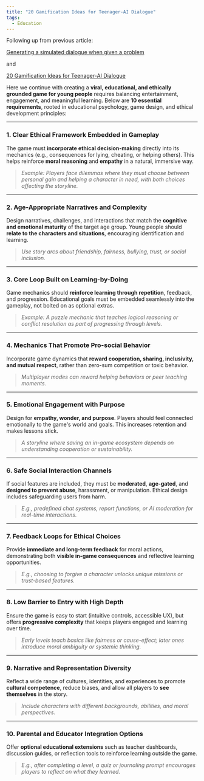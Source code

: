 ```yaml
---
title: "20 Gamification Ideas for Teenager-AI Dialogue"
tags:
  - Education
---
```


Following up from previous article:

[Generating a simulated dialogue when given a problem](https://hackgptdeveloper.github.io/2025/04/20/dialogue-experiment.html)

and 

[20 Gamification Ideas for Teenager-AI Dialogue](https://hackgptdeveloper.github.io/2025/04/20/gamification-of-dialogue.html)

Here we continue with creating a **viral, educational, and ethically grounded game for young people** requires balancing entertainment, engagement, and meaningful learning. Below are **10 essential requirements**, rooted in educational psychology, game design, and ethical development principles:

---

### 1. **Clear Ethical Framework Embedded in Gameplay**

The game must **incorporate ethical decision-making** directly into its mechanics (e.g., consequences for lying, cheating, or helping others). This helps reinforce **moral reasoning** and **empathy** in a natural, immersive way.

> *Example: Players face dilemmas where they must choose between personal gain and helping a character in need, with both choices affecting the storyline.*

---

### 2. **Age-Appropriate Narratives and Complexity**

Design narratives, challenges, and interactions that match the **cognitive and emotional maturity** of the target age group. Young people should **relate to the characters and situations**, encouraging identification and learning.

> *Use story arcs about friendship, fairness, bullying, trust, or social inclusion.*

---

### 3. **Core Loop Built on Learning-by-Doing**

Game mechanics should **reinforce learning through repetition**, feedback, and progression. Educational goals must be embedded seamlessly into the gameplay, not bolted on as optional extras.

> *Example: A puzzle mechanic that teaches logical reasoning or conflict resolution as part of progressing through levels.*

---

### 4. **Mechanics That Promote Pro-social Behavior**

Incorporate game dynamics that **reward cooperation, sharing, inclusivity, and mutual respect**, rather than zero-sum competition or toxic behavior.

> *Multiplayer modes can reward helping behaviors or peer teaching moments.*

---

### 5. **Emotional Engagement with Purpose**

Design for **empathy, wonder, and purpose**. Players should feel connected emotionally to the game's world and goals. This increases retention and makes lessons stick.

> *A storyline where saving an in-game ecosystem depends on understanding cooperation or sustainability.*

---

### 6. **Safe Social Interaction Channels**

If social features are included, they must be **moderated**, **age-gated**, and **designed to prevent abuse**, harassment, or manipulation. Ethical design includes safeguarding users from harm.

> *E.g., predefined chat systems, report functions, or AI moderation for real-time interactions.*

---

### 7. **Feedback Loops for Ethical Choices**

Provide **immediate and long-term feedback** for moral actions, demonstrating both **visible in-game consequences** and reflective learning opportunities.

> *E.g., choosing to forgive a character unlocks unique missions or trust-based features.*

---

### 8. **Low Barrier to Entry with High Depth**

Ensure the game is easy to start (intuitive controls, accessible UX), but offers **progressive complexity** that keeps players engaged and learning over time.

> *Early levels teach basics like fairness or cause-effect; later ones introduce moral ambiguity or systemic thinking.*

---

### 9. **Narrative and Representation Diversity**

Reflect a wide range of cultures, identities, and experiences to promote **cultural competence**, reduce biases, and allow all players to **see themselves** in the story.

> *Include characters with different backgrounds, abilities, and moral perspectives.*

---

### 10. **Parental and Educator Integration Options**

Offer **optional educational extensions** such as teacher dashboards, discussion guides, or reflection tools to reinforce learning outside the game.

> *E.g., after completing a level, a quiz or journaling prompt encourages players to reflect on what they learned.*
